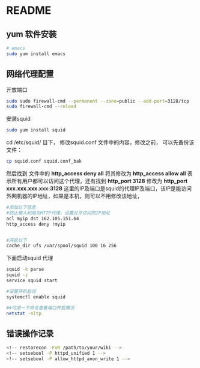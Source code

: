 <!-- Setup28.md --- 
;; 
;; Description: 
;; Author: Hongyi Wu(吴鸿毅)
;; Email: wuhongyi@qq.com 
;; Created: 六 8月 31 14:49:11 2019 (+0800)
;; Last-Updated: 日 9月  1 17:12:08 2019 (+0800)
;;           By: Hongyi Wu(吴鸿毅)
;;     Update #: 9
;; URL: http://wuhongyi.cn -->

# README

## yum 软件安装

```bash
# emacs
sudo yum install emacs
```

## 网络代理配置

开放端口
```bash
sudo sudo firewall-cmd --permanent --zone=public --add-port=3128/tcp
sudo firewall-cmd --reload
```


安装squid
```bash
sudo yum install squid
```

cd  /etc/squid/ 目下， 修改squid.conf 文件中的内容，修改之前， 可以先备份该文件：
```bash
cp squid.conf squid.conf_bak
```

然后找到 文件中的 **http_access deny all**   将其修改为 **http_access allow all**  表示所有用户都可以访问这个代理，还有找到  **http_port 3128**  修改为  **http_port xxx.xxx.xxx.xxx:3128**  这里的IP及端口是squid的代理IP及端口，该IP是能访问外网机器的IP地址，如果是本机，则可以不用修改该地址，

```bash
#添加以下信息
#防止被人利用为HTTP代理，设置允许访问的IP地址                                   
acl myip dst 162.105.151.64
http_access deny !myip


#开启以下
cache_dir ufs /var/spool/squid 100 16 256
```

下面启动squid 代理

```bash
squid -k parse
squid -z
service squid start

#设置开机启动
systemctl enable squid

##可用一下命令查看端口开启情况
netstat -nltp
```




## 错误操作记录

```bash
<!-- restorecon -FvR /path/to/your/wiki -->
<!-- setsebool -P httpd_unified 1 -->
<!-- setsebool -P allow_httpd_anon_write 1 -->
```


<!-- Setup28.md ends here -->
